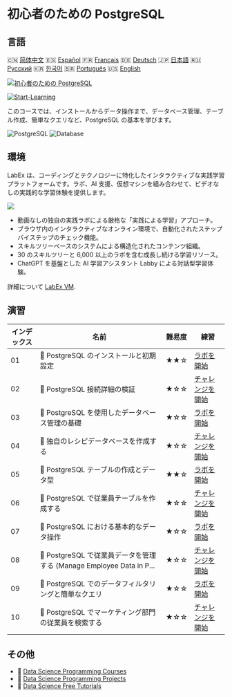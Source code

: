 # 初心者のための PostgreSQL

## 言語

🇨🇳 [简体中文](README_zh.md) 🇪🇸 [Español](README_es.md) 🇫🇷 [Français](README_fr.md) 🇩🇪 [Deutsch](README_de.md) 🇯🇵 [日本語](README_ja.md) 🇷🇺 [Русский](README_ru.md) 🇰🇷 [한국어](README_ko.md) 🇧🇷 [Português](README_pt.md) 🇺🇸 [English](README.md) 

[![初心者のための PostgreSQL](https://cover-creator.labex.io/postgresql-for-beginners.png?lang=ja)](https://labex.io/ja/courses/postgresql-for-beginners)

[![Start-Learning](https://img.shields.io/badge/Start-Learning-whitesmoke?style=for-the-badge)](https://labex.io/ja/courses/postgresql-for-beginners)

このコースでは、インストールからデータ操作まで、データベース管理、テーブル作成、簡単なクエリなど、PostgreSQL の基本を学びます。

![PostgreSQL](https://img.shields.io/badge/PostgreSQL-whitesmoke?style=for-the-badge&logo=postgresql)
![Database](https://img.shields.io/badge/Database-whitesmoke?style=for-the-badge&logo=database)


## 環境

LabEx は、コーディングとテクノロジーに特化したインタラクティブな実践学習プラットフォームです。ラボ、AI 支援、仮想マシンを組み合わせて、ビデオなしの実践的な学習体験を提供します。

![](https://tutorial-screenshot.getvm.io/images/vm-1725247253.png)

- 動画なしの独自の実践ラボによる厳格な「実践による学習」アプローチ。
- ブラウザ内のインタラクティブなオンライン環境で、自動化されたステップバイステップのチェック機能。
- スキルツリーベースのシステムによる構造化されたコンテンツ組織。
- 30 のスキルツリーと 6,000 以上のラボを含む成長し続ける学習リソース。
- ChatGPT を基盤とした AI 学習アシスタント Labby による対話型学習体験。

詳細について [LabEx VM](https://support.labex.io/using-labex/virtual-machine).

## 演習

|   インデックス | 名前                                                                 | 難易度   | 練習                                                                                                                                     |
|----------------|----------------------------------------------------------------------|----------|------------------------------------------------------------------------------------------------------------------------------------------|
|             01 | 📖 PostgreSQL のインストールと初期設定                               | ★★☆      | <a target='_blank' href='https://labex.io/ja/tutorials/postgresql-installation-and-initial-setup-of-postgresql-550900'>ラボを開始</a>    |
|             02 | 🎯 PostgreSQL 接続詳細の検証                                         | ★☆☆      | <a target='_blank' href='https://labex.io/ja/tutorials/postgresql-verify-postgresql-connection-details-551083'>チャレンジを開始</a>      |
|             03 | 📖 PostgreSQL を使用したデータベース管理の基礎                       | ★☆☆      | <a target='_blank' href='https://labex.io/ja/tutorials/postgresql-database-management-basics-with-postgresql-550899'>ラボを開始</a>      |
|             04 | 🎯 独自のレシピデータベースを作成する                                | ★☆☆      | <a target='_blank' href='https://labex.io/ja/tutorials/postgresql-create-your-own-recipe-database-551100'>チャレンジを開始</a>           |
|             05 | 📖 PostgreSQL テーブルの作成とデータ型                               | ★★☆      | <a target='_blank' href='https://labex.io/ja/tutorials/postgresql-postgresql-table-creation-and-data-types-550901'>ラボを開始</a>        |
|             06 | 🎯 PostgreSQL で従業員テーブルを作成する                             | ★☆☆      | <a target='_blank' href='https://labex.io/ja/tutorials/postgresql-create-employee-table-in-postgresql-551115'>チャレンジを開始</a>       |
|             07 | 📖 PostgreSQL における基本的なデータ操作                             | ★☆☆      | <a target='_blank' href='https://labex.io/ja/tutorials/postgresql-basic-data-operations-in-postgresql-550897'>ラボを開始</a>             |
|             08 | 🎯 PostgreSQL で従業員データを管理する (Manage Employee Data in P... | ★☆☆      | <a target='_blank' href='https://labex.io/ja/tutorials/postgresql-manage-employee-data-in-postgresql-551130'>チャレンジを開始</a>        |
|             09 | 📖 PostgreSQL でのデータフィルタリングと簡単なクエリ                 | ★☆☆      | <a target='_blank' href='https://labex.io/ja/tutorials/postgresql-data-filtering-and-simple-queries-in-postgresql-550898'>ラボを開始</a> |
|             10 | 🎯 PostgreSQL でマーケティング部門の従業員を検索する                 | ★☆☆      | <a target='_blank' href='https://labex.io/ja/tutorials/postgresql-find-marketing-employees-in-postgresql-551146'>チャレンジを開始</a>    |

## その他

- 🔗 [Data Science Programming Courses](https://github.com/labex-labs/awesome-programming-courses)
- 🔗 [Data Science Programming Projects](https://github.com/labex-labs/awesome-programming-projects)
- 🔗 [Data Science Free Tutorials](https://github.com/labex-labs/data-science-free-tutorials)

